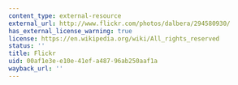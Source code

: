 ```yaml
---
content_type: external-resource
external_url: http://www.flickr.com/photos/dalbera/294580930/
has_external_license_warning: true
license: https://en.wikipedia.org/wiki/All_rights_reserved
status: ''
title: Flickr
uid: 00af1e3e-e10e-41ef-a487-96ab250aaf1a
wayback_url: ''
---
```

